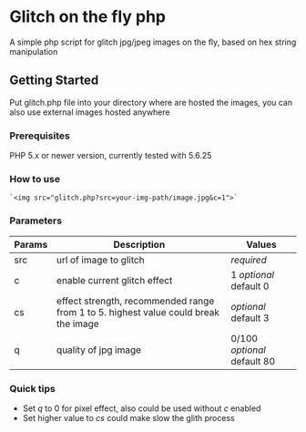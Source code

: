 # Glitch on the fly php

A simple php script for glitch jpg/jpeg images on the fly, based on hex string manipulation

## Getting Started

Put glitch.php file into your directory where are hosted the images, you can also use external images hosted anywhere

### Prerequisites

PHP 5.x or newer version, currently tested with 5.6.25

### How to use

```
`<img src="glitch.php?src=your-img-path/image.jpg&c=1">`
```

### Parameters

| Params | Description | Values |
| --- | --- | --- |
| src | url of image to glitch | *required* |
| c | enable current glitch effect | 1 *optional* default 0 |
| cs | effect strength, recommended range from 1 to 5. highest value could break the image | *optional* default 3 |
| q | quality of jpg image | 0/100 *optional* default 80 |

### Quick tips

* Set *q* to 0 for pixel effect, also could be used without *c* enabled
* Set higher value to *cs* could make slow the glith process 
